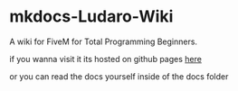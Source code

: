 # mkdocs-Ludaro-Wiki
A wiki for FiveM for Total Programming Beginners.

if you wanna visit it its hosted on github pages [here](https://waschmaschvanlu.github.io/mkdocs-Ludaro-Wiki/)

or you can read the docs yourself inside of the docs folder

